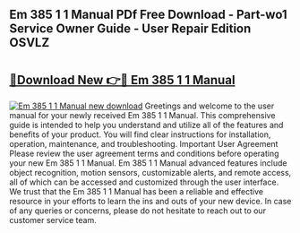 ## Em 385 1 1 Manual PDf Free Download - Part-wo1 Service Owner Guide - User Repair Edition OSVLZ

# <h2><a href="http://bc29157.oget.top/?id=Em+385+1+1+Manual">🔗Download New 👉🔴 Em 385 1 1 Manual</a></h2>

[![Em 385 1 1 Manual new download](https://i.imgur.com/5g1atiW.png)](http://bc29157.oget.top/?id=Em+385+1+1+Manual)
Greetings and welcome to the user manual for your newly received Em 385 1 1 Manual. This comprehensive guide is intended to help you understand and utilize all of the features and benefits of your product. You will find clear instructions for installation, operation, maintenance, and troubleshooting. Important User Agreement Please review the user agreement terms and conditions before operating your new Em 385 1 1 Manual. Em 385 1 1 Manual advanced features include object recognition, motion sensors, customizable alerts, and remote access, all of which can be accessed and customized through the user interface. We trust that the Em 385 1 1 Manual has been a reliable and effective resource in your efforts to learn the ins and outs of your new device. In case of any queries or concerns, please do not hesitate to reach out to our customer service team.

